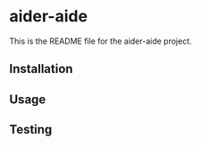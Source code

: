 # aider-aide

This is the README file for the aider-aide project.

## Installation

## Usage

## Testing
